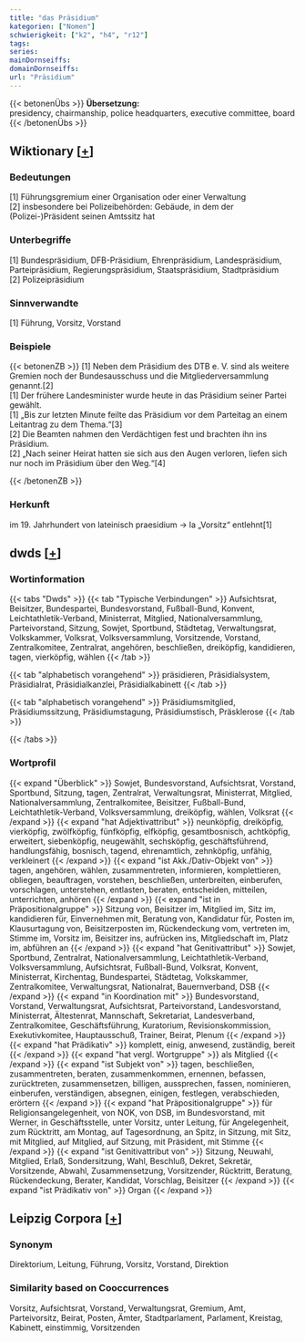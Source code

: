 ```yaml
---
title: "das Präsidium"
kategorien: ["Nomen"]
schwierigkeit: ["k2", "h4", "r12"]
tags:
series:
mainDornseiffs:
domainDornseiffs:
url: "Präsidium"
---
```


{{< betonenÜbs >}}
**Übersetzung:**  
presidency, chairmanship, police headquarters, executive  committee, board  
{{< /betonenÜbs >}}

## Wiktionary [[+](https://de.wiktionary.org/wiki/Präsidium)]

### Bedeutungen
[1] Führungsgremium einer Organisation oder einer Verwaltung  
[2] insbesondere bei Polizeibehörden: Gebäude, in dem der (Polizei-)Präsident seinen Amtssitz hat  

### Unterbegriffe
[1] Bundespräsidium, DFB-Präsidium, Ehrenpräsidium, Landespräsidium, Parteipräsidium, Regierungspräsidium, Staatspräsidium, Stadtpräsidium  
[2] Polizeipräsidium  

### Sinnverwandte
[1] Führung, Vorsitz, Vorstand  

### Beispiele
{{< betonenZB >}}
[1] Neben dem Präsidium des DTB e. V. sind als weitere Gremien noch der Bundesausschuss und die Mitgliederversammlung genannt.[2]  
[1] Der frühere Landesminister wurde heute in das Präsidium seiner Partei gewählt.  
[1] „Bis zur letzten Minute feilte das Präsidium vor dem Parteitag an einem Leitantrag zu dem Thema.“[3]  
[2] Die Beamten nahmen den Verdächtigen fest und brachten ihn ins Präsidium.  
[2] „Nach seiner Heirat hatten sie sich aus den Augen verloren, liefen sich nur noch im Präsidium über den Weg.“[4]  

{{< /betonenZB >}}
### Herkunft
im 19. Jahrhundert von lateinisch praesidium → la „Vorsitz“ entlehnt[1]  



## dwds [[+](https://www.dwds.de/wb/Präsidium)]

### Wortinformation
{{< tabs "Dwds" >}}
{{< tab "Typische Verbindungen" >}}
Aufsichtsrat, Beisitzer, Bundespartei, Bundesvorstand, Fußball-Bund, Konvent, Leichtathletik-Verband, Ministerrat, Mitglied, Nationalversammlung, Parteivorstand, Sitzung, Sowjet, Sportbund, Städtetag, Verwaltungsrat, Volkskammer, Volksrat, Volksversammlung, Vorsitzende, Vorstand, Zentralkomitee, Zentralrat, angehören, beschließen, dreiköpfig, kandidieren, tagen, vierköpfig, wählen
{{< /tab >}}

{{< tab "alphabetisch vorangehend" >}}
präsidieren, Präsidialsystem, Präsidialrat, Präsidialkanzlei, Präsidialkabinett
{{< /tab >}}

{{< tab "alphabetisch vorangehend" >}}
Präsidiumsmitglied, Präsidiumssitzung, Präsidiumstagung, Präsidiumstisch, Präsklerose
{{< /tab >}}

{{< /tabs >}}

### Wortprofil
{{< expand "Überblick" >}} Sowjet, Bundesvorstand, Aufsichtsrat, Vorstand, Sportbund, Sitzung, tagen, Zentralrat, Verwaltungsrat, Ministerrat, Mitglied, Nationalversammlung, Zentralkomitee, Beisitzer, Fußball-Bund, Leichtathletik-Verband, Volksversammlung, dreiköpfig, wählen, Volksrat {{< /expand >}}
{{< expand "hat Adjektivattribut" >}} neunköpfig, dreiköpfig, vierköpfig, zwölfköpfig, fünfköpfig, elfköpfig, gesamtbosnisch, achtköpfig, erweitert, siebenköpfig, neugewählt, sechsköpfig, geschäftsführend, handlungsfähig, bosnisch, tagend, ehrenamtlich, zehnköpfig, unfähig, verkleinert {{< /expand >}}
{{< expand "ist Akk./Dativ-Objekt von" >}} tagen, angehören, wählen, zusammentreten, informieren, komplettieren, obliegen, beauftragen, vorstehen, beschließen, unterbreiten, einberufen, vorschlagen, unterstehen, entlasten, beraten, entscheiden, mitteilen, unterrichten, anhören {{< /expand >}}
{{< expand "ist in Präpositionalgruppe" >}} Sitzung von, Beisitzer im, Mitglied im, Sitz im, kandidieren für, Einvernehmen mit, Beratung von, Kandidatur für, Posten im, Klausurtagung von, Beisitzerposten im, Rückendeckung vom, vertreten im, Stimme im, Vorsitz im, Beisitzer ins, aufrücken ins, Mitgliedschaft im, Platz im, abführen an {{< /expand >}}
{{< expand "hat Genitivattribut" >}} Sowjet, Sportbund, Zentralrat, Nationalversammlung, Leichtathletik-Verband, Volksversammlung, Aufsichtsrat, Fußball-Bund, Volksrat, Konvent, Ministerrat, Kirchentag, Bundespartei, Städtetag, Volkskammer, Zentralkomitee, Verwaltungsrat, Nationalrat, Bauernverband, DSB {{< /expand >}}
{{< expand "in Koordination mit" >}} Bundesvorstand, Vorstand, Verwaltungsrat, Aufsichtsrat, Parteivorstand, Landesvorstand, Ministerrat, Ältestenrat, Mannschaft, Sekretariat, Landesverband, Zentralkomitee, Geschäftsführung, Kuratorium, Revisionskommission, Exekutivkomitee, Hauptausschuß, Trainer, Beirat, Plenum {{< /expand >}}
{{< expand "hat Prädikativ" >}} komplett, einig, anwesend, zuständig, bereit {{< /expand >}}
{{< expand "hat vergl. Wortgruppe" >}} als Mitglied {{< /expand >}}
{{< expand "ist Subjekt von" >}} tagen, beschließen, zusammentreten, beraten, zusammenkommen, ernennen, befassen, zurücktreten, zusammensetzen, billigen, aussprechen, fassen, nominieren, einberufen, verständigen, absegnen, einigen, festlegen, verabschieden, erörtern {{< /expand >}}
{{< expand "hat Präpositionalgruppe" >}} für Religionsangelegenheit, von NOK, von DSB, im Bundesvorstand, mit Werner, in Geschäftsstelle, unter Vorsitz, unter Leitung, für Angelegenheit, zum Rücktritt, am Montag, auf Tagesordnung, an Spitz, in Sitzung, mit Sitz, mit Mitglied, auf Mitglied, auf Sitzung, mit Präsident, mit Stimme {{< /expand >}}
{{< expand "ist Genitivattribut von" >}} Sitzung, Neuwahl, Mitglied, Erlaß, Sondersitzung, Wahl, Beschluß, Dekret, Sekretär, Vorsitzende, Abwahl, Zusammensetzung, Vorsitzender, Rücktritt, Beratung, Rückendeckung, Berater, Kandidat, Vorschlag, Beisitzer {{< /expand >}}
{{< expand "ist Prädikativ von" >}} Organ {{< /expand >}}

## Leipzig Corpora [[+](https://corpora.uni-leipzig.de/en/res?word=Präsidium&corpusId=deu_newscrawl-public_2018)]


### Synonym
Direktorium, Leitung, Führung, Vorsitz, Vorstand, Direktion


### Similarity based on Cooccurrences
Vorsitz, Aufsichtsrat, Vorstand, Verwaltungsrat, Gremium, Amt, Parteivorsitz, Beirat, Posten, Ämter, Stadtparlament, Parlament, Kreistag, Kabinett, einstimmig, Vorsitzenden

